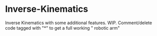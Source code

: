 # Inverse-Kinematics
Inverse Kinematics with some additional features. WIP. Comment/delete code tagged with "*" to get a full working " robotic arm"
